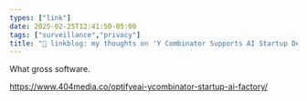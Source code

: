 ```yaml
---
types: ["link"]
date: 2025-02-25T12:41:50-05:00
tags: ["surveillance","privacy"]
title: "🔗 linkblog: my thoughts on 'Y Combinator Supports AI Startup Dehumanizing Factory Workers'"
---
```

What gross software.

https://www.404media.co/optifyeai-ycombinator-startup-ai-factory/
